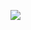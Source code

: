 ![](https://github-readme-stats.vercel.app/api?username=Michel-debug&show_icons=true&theme=transparent)

